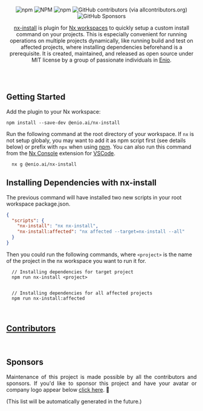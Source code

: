 <br>

<!-- <p align="center">
  <img width="197" src="https://github.com/enio-ireland/enio/blob/develop/images/nx-install-nx-plugin.png?raw=true">
</p> -->

<p align="center">
  <img alt="npm" src="https://img.shields.io/npm/v/@enio.ai/nx-install?style=flat-square">
  <img alt="NPM" src="https://img.shields.io/npm/l/@enio.ai/nx-install?style=flat-square">
  <img alt="npm" src="https://img.shields.io/npm/dm/@enio.ai/nx-install?style=flat-square">
  <img alt="GitHub contributors (via allcontributors.org)" src="https://img.shields.io/github/all-contributors/enio-ireland/enio/develop?color=%23&style=flat-square">
  <img alt="GitHub Sponsors" src="https://img.shields.io/github/sponsors/enio-ireland?style=flat-square">
</p>

<p align="center">
  <a href="https://github.com/enio-ireland/enio/tree/develop/packages/nx-install">nx-install</a> is plugin for <a href="https://nx.dev">Nx workspaces</a> to quickly setup a custom install command on your projects. This is especially convenient for running operations on multiple projects dynamically, like running build and test on affected projects, where installing dependencies beforehand is a prerequisite. It is created, maintained, and released as open source under MIT license by a group of passionate individuals in <a href="https://github.com/enio-ireland/enio">Enio</a>.
</p>

<br>
<br>

## Getting Started

Add the plugin to your Nx workspace:

```shell script
npm install --save-dev @enio.ai/nx-install
```

Run the following command at the root directory of your workspace. If `nx` is not setup globaly, you may want to add it as npm script first (see details below) or prefix with `npx` when using [npm](https://npmjs.com). You can also run this command from the [Nx Console](https://marketplace.visualstudio.com/items?itemName=nrwl.angular-console) extension for [VSCode](https://code.visualstudio.com).

```shell script
  nx g @enio.ai/nx-install
```

## Installing Dependencies with nx-install

The previous command will have installed two new scripts in your root workspace package.json. 

```json
{
  "scripts": {
    "nx-install": "nx nx-install",
    "nx-install:affected": "nx affected --target=nx-install --all"
  }
}
```

Then you could run the following commands, where `<project>` is the name of the project in the nx workspace you want to run it for.

```shell script
  // Installing dependencies for target project
  npm run nx-install <project>

  
  // Installing dependencies for all affected projects
  npm run nx-install:affected
```

<!-- <p align="center">
  <img src="https://github.com/enio-ireland/enio/blob/develop/images/nx-install-exec-demo.gif?raw=true">
</p> -->

<br>

## [Contributors](https://github.com/enio-ireland/enio/blob/develop/CONTRIBUTORS.md)

<br>

## Sponsors

<p style="text-align: justify">
  Maintenance of this project is made possible by all the contributors and sponsors. If you'd like to sponsor this project and have your avatar or company logo appear below <a href="https://github.com/sponsors/enio-ireland">click here</a>. 💖
</p>

(This list will be automatically generated in the future.)
